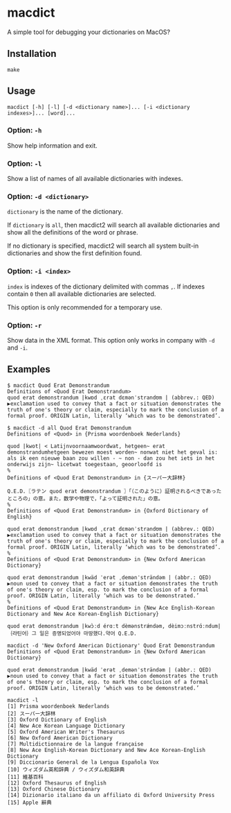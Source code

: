macdict
=======

A simple tool for debugging your dictionaries on MacOS?

Installation
------------

```
make
```

Usage
-----

`macdict [-h] [-l] [-d <dictionary name>]... [-i <dictionary indexes>]... [word]...`

### Option: `-h`

Show help information and exit.

### Option: `-l`

Show a list of names of all available dictionaries with indexes.

### Option: `-d <dictionary>`

`dictionary` is the name of the dictionary.

If `dictionary` is `all`, then macdict2 will search all available dictionaries and show all the definitions of the word or phrase.

If no dictionary is specified, macdict2 will search all system built-in dictionaries and show the first definition found.

### Option: `-i <index>`

`index` is indexes of the dictionary delimited with commas `,`. If indexes contain `0` then all available dictionaries are selected.

This option is only recommended for a temporary use.

### Option: `-r`

Show data in the XML format. This option only works in company with `-d` and `-i`.

Examples
--------

```
$ macdict Quod Erat Demonstrandum
Definitions of <Quod Erat Demonstrandum>
quod erat demonstrandum |kwɒd ˌɛrat dɛmənˈstrandʊm | (abbrev.: QED) ▶exclamation used to convey that a fact or situation demonstrates the truth of one's theory or claim, especially to mark the conclusion of a formal proof. ORIGIN Latin, literally ‘which was to be demonstrated’.
```

```
$ macdict -d all Quod Erat Demonstrandum
Definitions of <Quod> in {Prisma woordenboek Nederlands}

quod |kwot| < Latijnvoornaamwoordwat, hetgeen~ erat demonstrandumhetgeen bewezen moest worden~ nonwat niet het geval is: als ik een nieuwe baan zou willen - ~ non - dan zou het iets in het onderwijs zijn~ licetwat toegestaan, geoorloofd is
%
Definitions of <Quod Erat Demonstrandum> in {スーパー大辞林}

Q.E.D.〖ラテン quod erat demonstrandum 〗「（このように）証明されるべきであったところの」の意。また，数学や物理で，「よって証明された」の意。
%
Definitions of <Quod Erat Demonstrandum> in {Oxford Dictionary of English}

quod erat demonstrandum |kwɒd ˌɛrat dɛmənˈstrandʊm | (abbrev.: QED) ▶exclamation used to convey that a fact or situation demonstrates the truth of one's theory or claim, especially to mark the conclusion of a formal proof. ORIGIN Latin, literally ‘which was to be demonstrated’.
%
Definitions of <Quod Erat Demonstrandum> in {New Oxford American Dictionary}

quod erat demonstrandum |kwäd ˈerət ˌdemənˈsträndəm | (abbr.: QED) ▶noun used to convey that a fact or situation demonstrates the truth of one's theory or claim, esp. to mark the conclusion of a formal proof. ORIGIN Latin, literally ‘which was to be demonstrated.’
%
Definitions of <Quod Erat Demonstrandum> in {New Ace English-Korean Dictionary and New Ace Korean-English Dictionary}

quod erat demonstrandum |kwɔ̀ːd érɑːt dèmənstrǽndəm, dèimɔːnstrɑ́ːndum|｛라틴어｝그 일은 증명되었어야 마땅했다.약어 Q.E.D.
```

```
macdict -d 'New Oxford American Dictionary' Quod Erat Demonstrandum
Definitions of <Quod Erat Demonstrandum> in {New Oxford American Dictionary}

quod erat demonstrandum |kwäd ˈerət ˌdemənˈsträndəm | (abbr.: QED) ▶noun used to convey that a fact or situation demonstrates the truth of one's theory or claim, esp. to mark the conclusion of a formal proof. ORIGIN Latin, literally ‘which was to be demonstrated.’
```

```
macdict -l                                                         
[1] Prisma woordenboek Nederlands
[2] スーパー大辞林
[3] Oxford Dictionary of English
[4] New Ace Korean Language Dictionary
[5] Oxford American Writer's Thesaurus
[6] New Oxford American Dictionary
[7] Multidictionnaire de la langue française
[8] New Ace English-Korean Dictionary and New Ace Korean-English Dictionary
[9] Diccionario General de la Lengua Española Vox
[10] ウィズダム英和辞典 / ウィズダム和英辞典
[11] 維基百科
[12] Oxford Thesaurus of English
[13] Oxford Chinese Dictionary
[14] Dizionario italiano da un affiliato di Oxford University Press
[15] Apple 辭典
```
